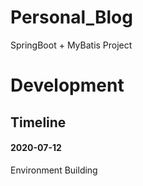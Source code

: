 # Personal_Blog
SpringBoot + MyBatis Project

# Development
## Timeline
#### 2020-07-12
Environment Building
